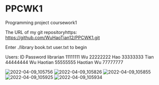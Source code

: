 # PPCWK1
Programming project coursework1

The URL of my git repositoryhttps: https://github.com/WuHaoTian12/PPCWK1.git

Enter ./library book.txt user.txt to begin

Users: ID Password librarian 11111111 Wu 22222222 Hao 33333333 Tian 44444444 Wu Haotian 55555555 Haotian Wu 77777777
       

![2022-04-09_105756](https://user-images.githubusercontent.com/101766788/162554021-630e552e-be79-4334-b51e-6a3395b62f82.png)
![2022-04-09_105826](https://user-images.githubusercontent.com/101766788/162554022-3f9dfa30-09da-45fe-95c0-82af542a0ad9.png)
![2022-04-09_105855](https://user-images.githubusercontent.com/101766788/162554023-b9066f35-7a2b-4946-8095-656bfd06b9b4.png)
![2022-04-09_105925](https://user-images.githubusercontent.com/101766788/162554024-72d37982-290a-453b-899f-6c8e370b7cc3.png)
![2022-04-09_105934](https://user-images.githubusercontent.com/101766788/162554025-ae50e346-5c98-43d5-ad15-fdd8b7f6522c.png)
